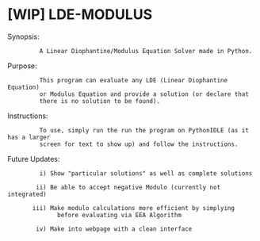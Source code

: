 # [WIP] LDE-MODULUS

Synopsis:

             A Linear Diophantine/Modulus Equation Solver made in Python. 

Purpose:

             This program can evaluate any LDE (Linear Diophantine Equation)
             or Modulus Equation and provide a solution (or declare that
             there is no solution to be found). 

Instructions:

             To use, simply run the run the program on PythonIDLE (as it has a larger 
             screen for text to show up) and follow the instructions.

Future Updates:
             
             i) Show "particular solutions" as well as complete solutions
             
            ii) Be able to accept negative Modulo (currently not integrated)
             
           iii) Make modulo calculations more efficient by simplying
                  before evaluating via EEA Algorithm
                  
            iv) Make into webpage with a clean interface

